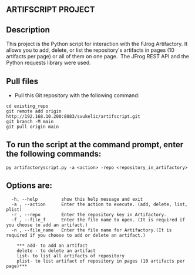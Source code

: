 ## ARTIFSCRIPT PROJECT

## Description
This project is the Python script for interaction with the FJrog Artifactory.
It allows you to add, delete, or list the repository's artifacts in pages (10 artifacts per page) or all of them on one page. 
The JFrog REST API and the Python requests library were used. 

## Pull  files
- Pull this Git repository with the following command:
```
cd existing_repo
git remote add origin http://192.168.10.200:8083/svukelic/artifscript.git
git branch -M main
git pull origin main
```

## To run the script at the command prompt, enter the following commands:
```
py artifactoryscript.py -a <action> -repo <repository_in_artifactory> 
```
## Options are:
```
  -h, --help         show this help message and exit
  -a , --action      Enter the action to execute. (add, delete, list, plist)
  -r , --repo        Enter the repository key in Artifactory.
  -f , --file_f      Enter the file name to open. (It is required if you choose to add an artifact.)
  -n , --file_name   Enter the file name for Artifactory.(It is required if you choose to add or delete an artifact.)
  
    *** add- to add an artifact
    delete - to delete an artifact 
    list- to list all artifacts of repository
    plist- to list artifact of repository in pages (10 artifacts per page)***
```




